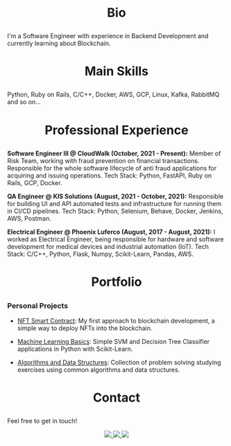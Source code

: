 # <p align="center"> Bio </p>

I'm a Software Engineer with experience in Backend Development and currently learning about Blockchain.

# <p align="center"> Main Skills </p>

Python, Ruby on Rails, C/C++, Docker, AWS, GCP, Linux, Kafka, RabbitMQ and so on...

# <p align="center"> Professional Experience </p>

**Software Engineer III @ CloudWalk (October, 2021 - Present):** Member of Risk Team, working with fraud prevention on financial transactions. Responsible for the whole software lifecycle of anti fraud applications for acquiring and issuing operations. Tech Stack: Python, FastAPI, Ruby on Rails, GCP, Docker.

**QA Engineer @ KIS Solutions (August, 2021 - October, 2021):** Responsible for building UI and API automated tests and infrastructure for running them in CI/CD pipelines. Tech Stack: Python, Selenium, Behave, Docker, Jenkins, AWS, Postman.

**Electrical Engineer @ Phoenix Luferco (August, 2017 - August, 2021):** I worked as Electrical Engineer, being responsible for hardware and software development for medical devices and industrial automation (IoT). Tech Stack: C/C++, Python, Flask, Numpy, Scikit-Learn, Pandas, AWS.

# <p align="center"> Portfolio </p>

### Personal Projects

- [NFT Smart Contract](https://github.com/lucastosetto/nft-genesis): My first approach to blockchain development, a simple way to deploy NFTs into the blockchain.

- [Machine Learning Basics](https://github.com/lucastosetto/machine-learning-basics): Simple SVM and Decision Tree Classifier applications in Python with Scikit-Learn. 

- [Algorithms and Data Structures](https://github.com/lucastosetto/algorithms-data-structures): Collection of problem solving studying exercises using common algorithms and data structures.
    
# <p align="center"> Contact </p>

Feel free to get in touch!

<p align="center">

<a href="https://www.linkedin.com/in/lucastosettomorvillo" alt="linkedin" target="_blank">
 <img src="https://img.shields.io/badge/LinkedIn-0077B5?style=for-the-badge&logo=linkedin&logoColor=white">
</a>

<a href="https://wa.me/5516981346245" alt="WhatsApp" target="_blank">
 <img src="https://img.shields.io/badge/WhatsApp-25D366?style=for-the-badge&logo=whatsapp&logoColor=white"/>
</a>

<a href="mailto:lucastosetto@outlook.com" alt="Outlook" target="_blank">
 <img src="https://img.shields.io/badge/Microsoft_Outlook-0078D4?style=for-the-badge&logo=microsoft-outlook&logoColor=white"/>
</a>

 </p>

